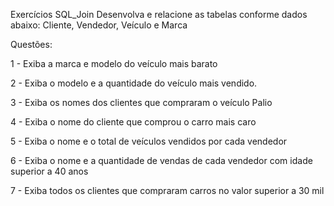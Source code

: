 Exercícios SQL_Join
Desenvolva e relacione as tabelas conforme dados abaixo: 
    Cliente, Vendedor, Veículo e Marca

Questões:

1 - Exiba a marca e modelo do veículo mais barato

2 - Exiba o modelo e a quantidade do veículo mais vendido. 

3 - Exiba os nomes dos clientes que compraram o veículo Palio

4 - Exiba o nome do cliente que comprou o carro mais caro

5 - Exiba o nome e o total de veículos vendidos por cada vendedor

6 - Exiba o nome e a quantidade de vendas de cada vendedor com idade superior a 40 anos

7 - Exiba todos os clientes que compraram carros no valor superior a 30 mil